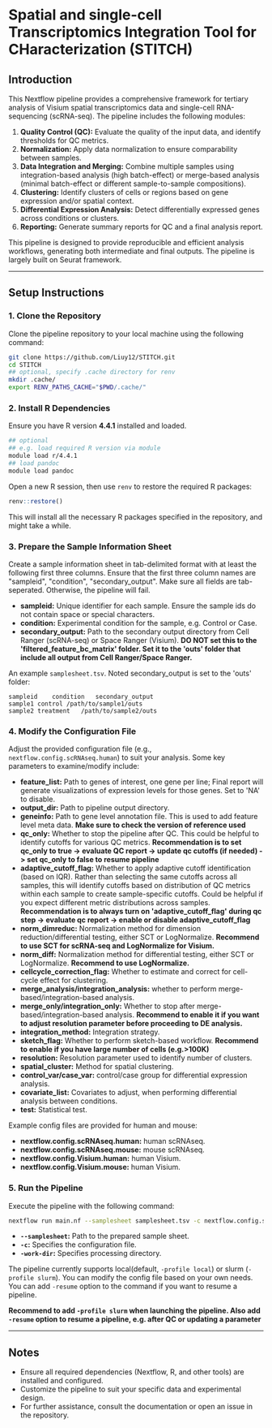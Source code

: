 # Spatial and single-cell Transcriptomics Integration Tool for CHaracterization (STITCH)

## Introduction
This Nextflow pipeline provides a comprehensive framework for tertiary analysis of Visium spatial transcriptomics data and single-cell RNA-sequencing (scRNA-seq). The pipeline includes the following modules:

1. **Quality Control (QC):** Evaluate the quality of the input data, and identify thresholds for QC metrics.
2. **Normalization:** Apply data normalization to ensure comparability between samples.
3. **Data Integration and Merging:** Combine multiple samples using integration-based analysis (high batch-effect) or merge-based analysis (minimal batch-effect or different sample-to-sample compositions).
4. **Clustering:** Identify clusters of cells or regions based on gene expression and/or spatial context.
5. **Differential Expression Analysis:** Detect differentially expressed genes across conditions or clusters.
6. **Reporting:** Generate summary reports for QC and a final analysis report.

This pipeline is designed to provide reproducible and efficient analysis workflows, generating both intermediate and final outputs. The pipeline is largely built on Seurat framework.

---

## Setup Instructions

### 1. Clone the Repository
Clone the pipeline repository to your local machine using the following command:

```bash
git clone https://github.com/Liuy12/STITCH.git
cd STITCH
## optional, specify .cache directory for renv
mkdir .cache/
export RENV_PATHS_CACHE="$PWD/.cache/"
```

### 2. Install R Dependencies
Ensure you have R version **4.4.1** installed and loaded. 

```bash
## optional
## e.g. load required R version via module
module load r/4.4.1
## load pandoc
module load pandoc
```

Open a new R session, then use `renv` to restore the required R packages:

```R
renv::restore()
```

This will install all the necessary R packages specified in the repository, and might take a while.

### 3. Prepare the Sample Information Sheet
Create a sample information sheet in tab-delimited format with at least the following first three columns. Ensure that the first three column names are "sampleid", "condition", "secondary_output". Make sure all fields are tab-seperated. Otherwise, the pipeline will fail. 

- **sampleid:** Unique identifier for each sample. Ensure the sample ids do not contain space or special characters.
- **condition:** Experimental condition for the sample, e.g. Control or Case.
- **secondary_output:** Path to the secondary output directory from Cell Ranger (scRNA-seq) or Space Ranger (Visium). **DO NOT set this to the 'filtered_feature_bc_matrix' folder. Set it to the 'outs' folder that include all output from Cell Ranger/Space Ranger.**

An example `samplesheet.tsv`. Noted secondary_output is set to the 'outs' folder:

```tsv
sampleid    condition   secondary_output
sample1 control /path/to/sample1/outs
sample2 treatment   /path/to/sample2/outs
```

### 4. Modify the Configuration File
Adjust the provided configuration file (e.g., `nextflow.config.scRNAseq.human`) to suit your analysis. Some key parameters to examine/modify include:

- **feature_list:** Path to genes of interest, one gene per line; Final report will generate visualizations of expression levels for those genes. Set to 'NA' to disable. 
- **output_dir:** Path to pipeline output directory.
- **geneinfo:** Path to gene level annotation file. This is used to add feature level meta data. **Make sure to check the version of reference used**
- **qc_only:** Whether to stop the pipeline after QC. This could be helpful to identify cutoffs for various QC metrics. **Recommendation is to set qc_only to true -> evaluate QC report -> update qc cutoffs (if needed) -> set qc_only to false to resume pipeline**
- **adaptive_cutoff_flag:** Whether to apply adaptive cutoff identification (based on IQR). Rather than selecting the same cutoffs across all samples, this will identify cutoffs based on distribution of QC metrics within each sample to create sample-specific cutoffs. Could be helpful if you expect different metric distributions across samples. **Recommendation is to always turn on 'adaptive_cutoff_flag' during qc step -> evaluate qc report -> enable or disable adaptive_cutoff_flag**
- **norm_dimreduc:** Normalization method for dimension reduction/differential testing, either SCT or LogNormalize. **Recommend to use SCT for scRNA-seq and LogNormalize for Visium.** 
- **norm_diff:** Normalization method for differential testing, either SCT or LogNormalize. **Recommend to use LogNormalize.** 
- **cellcycle_correction_flag:** Whether to estimate and correct for cell-cycle effect for clustering.
- **merge_analysis/integration_analysis:** whether to perform merge-based/integration-based analysis.
- **merge_only/integration_only:** Whether to stop after merge-based/integration-based analysis. **Recommend to enable it if you want to adjust resolution parameter before proceeding to DE analysis.**
- **integration_method:** Integration strategy.
- **sketch_flag:** Whether to perform sketch-based workflow. **Recommend to enable if you have large number of cells (e.g.>100K)**
- **resolution:** Resolution parameter used to identify number of clusters.
- **spatial_cluster:** Method for spatial clustering.
- **control_var/case_var:** control/case group for differential expression analysis.
- **covariate_list:** Covariates to adjust, when performing differential analysis between conditions.
- **test:** Statistical test.

Example config files are provided for human and mouse:

- **nextflow.config.scRNAseq.human:** human scRNAseq.
- **nextflow.config.scRNAseq.mouse:** mouse scRNAseq.
- **nextflow.config.Visium.human:** human Visium.
- **nextflow.config.Visium.mouse:** human Visium.

### 5. Run the Pipeline
Execute the pipeline with the following command:

```bash
nextflow run main.nf --samplesheet samplesheet.tsv -c nextflow.config.scRNAseq.human -work-dir ./work 
```

- **`--samplesheet`:** Path to the prepared sample sheet.
- **`-c`:** Specifies the configuration file.
- **`-work-dir`:** Specifies processing directory.

The pipeline currently supports local(default, `-profile local`) or slurm (`-profile slurm`). You can modify the config file based on your own needs. 
You can add `-resume` option to the command if you want to resume a pipeline.

**Recommend to add `-profile slurm` when launching the pipeline. Also add `-resume` option to resume a pipeline, e.g. after QC or updating a parameter**

---

## Notes
- Ensure all required dependencies (Nextflow, R, and other tools) are installed and configured.
- Customize the pipeline to suit your specific data and experimental design.
- For further assistance, consult the documentation or open an issue in the repository.
